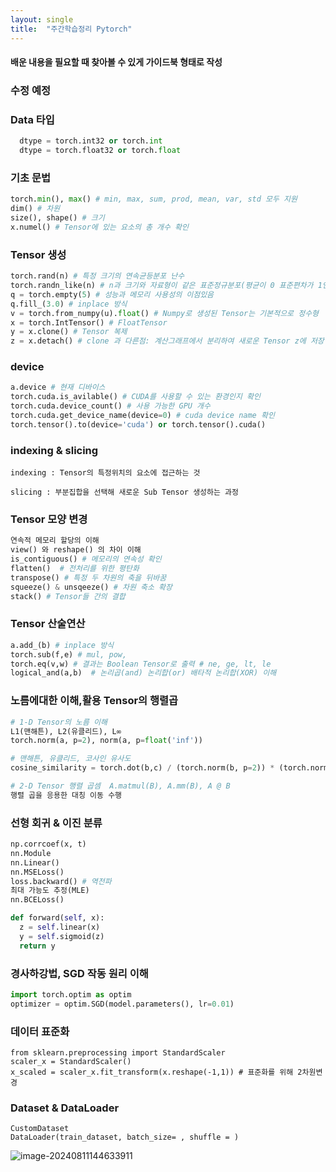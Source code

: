 ```yaml
---
layout: single
title:  "주간학습정리 Pytorch"
---
```

#### 배운 내용을 필요할 때 찾아볼 수 있게 가이드북 형태로 작성
### 수정 예정

### Data 타입   
```python
  dtype = torch.int32 or torch.int 
  dtype = torch.float32 or torch.float
```

### 기초 문법

```python
torch.min(), max() # min, max, sum, prod, mean, var, std 모두 지원
dim() # 차원
size(), shape() # 크기
x.numel() # Tensor에 있는 요소의 총 개수 확인
```

### Tensor 생성

```python
torch.rand(n) # 특정 크기의 연속균등분포 난수
torch.randn_like(n) # n과 크기와 자료형이 같은 표준정규분포(평균이 0 표준편차가 1인 곡선) 난수
q = torch.empty(5) # 성능과 메모리 사용성의 이점있음
q.fill_(3.0) # inplace 방식
v = torch.from_numpy(u).float() # Numpy로 생성된 Tensor는 기본적으로 정수형
x = torch.IntTensor() # FloatTensor
y = x.clone() # Tensor 복제
z = x.detach() # clone 과 다른점: 계산그래프에서 분리하여 새로운 Tensor z에 저장
```

### device

```python
a.device # 현재 디바이스
torch.cuda.is_avilable() # CUDA를 사용할 수 있는 환경인지 확인
torch.cuda.device_count() # 사용 가능한 GPU 개수
torch.cuda.get_device_name(device=0) # cuda device name 확인
torch.tensor().to(device='cuda') or torch.tensor().cuda()
```

### indexing & slicing
```
indexing : Tensor의 특정위치의 요소에 접근하는 것 

slicing : 부분집합을 선택해 새로운 Sub Tensor 생성하는 과정
```

### Tensor 모양 변경

```python
연속적 메모리 할당의 이해
view() 와 reshape() 의 차이 이해
is_contiguous() # 메모리의 연속성 확인
flatten()  # 전처리를 위한 평탄화
transpose() # 특정 두 차원의 축을 뒤바꿈
squeeze() & unsqeeze() # 차원 축소 확장
stack() # Tensor들 간의 결합
```

### Tensor 산술연산
```python
a.add_(b) # inplace 방식
torch.sub(f,e) # mul, pow,
torch.eq(v,w) # 결과는 Boolean Tensor로 출력 # ne, ge, lt, le
logical_and(a,b)  # 논리곱(and) 논리합(or) 배타적 논리합(XOR) 이해
```

### 노름에대한 이해,활용 Tensor의 행렬곱
```python
# 1-D Tensor의 노름 이해
L1(맨해튼), L2(유클리드), L∞
torch.norm(a, p=2), norm(a, p=float('inf'))

# 맨해튼, 유클리드, 코사인 유사도
cosine_similarity = torch.dot(b,c) / (torch.norm(b, p=2)) * (torch.norm(c, p=2))

# 2-D Tensor 행렬 곱셈  A.matmul(B), A.mm(B), A @ B
행렬 곱을 응용한 대칭 이동 수행
```

### 선형 회귀 & 이진 분류
```python
np.corrcoef(x, t)
nn.Module
nn.Linear()
nn.MSELoss()
loss.backward() # 역전파
최대 가능도 추정(MLE)
nn.BCELoss()

def forward(self, x):
  z = self.linear(x)
  y = self.sigmoid(z)
  return y
```

### 경사하강법, SGD 작동 원리 이해
```python
import torch.optim as optim
optimizer = optim.SGD(model.parameters(), lr=0.01)
```

### 데이터 표준화

```
from sklearn.preprocessing import StandardScaler
scaler_x = StandardScaler()
x_scaled = scaler_x.fit_transform(x.reshape(-1,1)) # 표준화를 위해 2차원변경
```

### Dataset & DataLoader 

```
CustomDataset
DataLoader(train_dataset, batch_size= , shuffle = )
```

![image-20240811144633911](C:\Users\sw00h\OneDrive\문서\sun00hwn_github_blog\sun00hwn.github.io\images\2024-08-09-week_1\image-20240811144633911.png)
